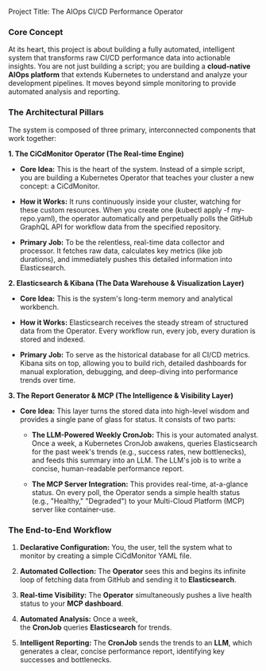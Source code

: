 Project Title: The AIOps CI/CD Performance Operator

### Core Concept

At its heart, this project is about building a fully automated, intelligent system that transforms raw CI/CD performance data into actionable insights. You are not just building a script; you are building a **cloud-native AIOps platform** that extends Kubernetes to understand and analyze your development pipelines. It moves beyond simple monitoring to provide automated analysis and reporting.

### The Architectural Pillars

The system is composed of three primary, interconnected components that work together:

**1. The CiCdMonitor Operator (The Real-time Engine)**

- **Core Idea:** This is the heart of the system. Instead of a simple script, you are building a Kubernetes Operator that teaches your cluster a new concept: a CiCdMonitor.

- **How it Works:** It runs continuously inside your cluster, watching for these custom resources. When you create one (kubectl apply -f my-repo.yaml), the operator automatically and perpetually polls the GitHub GraphQL API for workflow data from the specified repository.

- **Primary Job:** To be the relentless, real-time data collector and processor. It fetches raw data, calculates key metrics (like job durations), and immediately pushes this detailed information into Elasticsearch.

**2. Elasticsearch & Kibana (The Data Warehouse & Visualization Layer)**

- **Core Idea:** This is the system's long-term memory and analytical workbench.

- **How it Works:** Elasticsearch receives the steady stream of structured data from the Operator. Every workflow run, every job, every duration is stored and indexed.

- **Primary Job:** To serve as the historical database for all CI/CD metrics. Kibana sits on top, allowing you to build rich, detailed dashboards for manual exploration, debugging, and deep-diving into performance trends over time.

**3. The Report Generator & MCP (The Intelligence & Visibility Layer)**

- **Core Idea:** This layer turns the stored data into high-level wisdom and provides a single pane of glass for status. It consists of two parts:

  - **The LLM-Powered Weekly CronJob:** This is your automated analyst. Once a week, a Kubernetes CronJob awakens, queries Elasticsearch for the past week's trends (e.g., success rates, new bottlenecks), and feeds this summary into an LLM. The LLM's job is to write a concise, human-readable performance report.

  - **The MCP Server Integration:** This provides real-time, at-a-glance status. On every poll, the Operator sends a simple health status (e.g., "Healthy," "Degraded") to your Multi-Cloud Platform (MCP) server like container-use.

### The End-to-End Workflow

1. **Declarative Configuration:** You, the user, tell the system what to monitor by creating a simple CiCdMonitor YAML file.

2. **Automated Collection:** The **Operator** sees this and begins its infinite loop of fetching data from GitHub and sending it to **Elasticsearch**.

3. **Real-time Visibility:** The **Operator** simultaneously pushes a live health status to your **MCP dashboard**.

4. **Automated Analysis:** Once a week, the **CronJob** queries **Elasticsearch** for trends.

5. **Intelligent Reporting:** The **CronJob** sends the trends to an **LLM**, which generates a clear, concise performance report, identifying key successes and bottlenecks.
